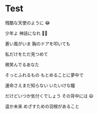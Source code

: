 # Test

残酷な天使のように 😂

少年よ 神話になれ 🐱‍🚀

蒼い風がいま 胸のドアを叩いても

私だけをただ見つめて

微笑んでるあなた

そっとふれるもの もとめることに夢中で

運命さえまだ知らない いたいけな瞳

だけどいつか気付くでしょう その背中には    😃 

遥か未来 めざすための羽根があること